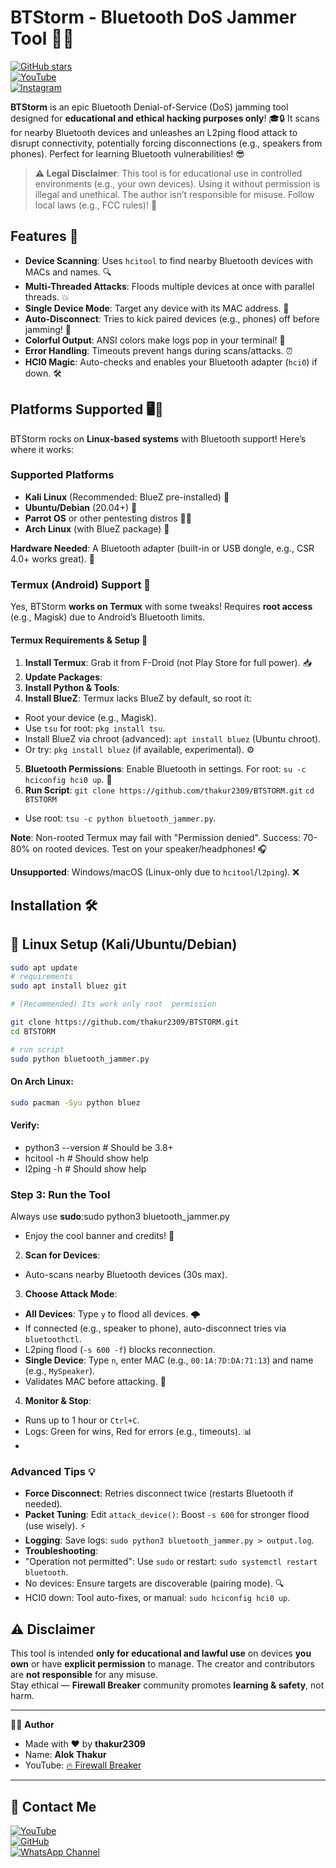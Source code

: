 # BTStorm - Bluetooth DoS Jammer Tool 🎉📡

[![GitHub stars](https://img.shields.io/github/stars/Thakur2309/BTStorm?style=social)](https://github.com/Thakur2309/BTStorm)  
[![YouTube](https://img.shields.io/badge/YouTube-Firewall%20Breaker-red)](https://www.youtube.com/@FirewallBreaker09)  
[![Instagram](https://img.shields.io/badge/Instagram-sudo_xploit-purple)](https://www.instagram.com/sudo_xploit?igsh=MWN0YWc3N2JyenhoNw==)

**BTStorm** is an epic Bluetooth Denial-of-Service (DoS) jamming tool designed for **educational and ethical hacking purposes only**! 🎓🔒 It scans for nearby Bluetooth devices and unleashes an L2ping flood attack to disrupt connectivity, potentially forcing disconnections (e.g., speakers from phones). Perfect for learning Bluetooth vulnerabilities! 😎

> **⚠️ Legal Disclaimer**: This tool is for educational use in controlled environments (e.g., your own devices). Using it without permission is illegal and unethical. The author isn’t responsible for misuse. Follow local laws (e.g., FCC rules)! 🚨

## Features 🌟
- **Device Scanning**: Uses `hcitool` to find nearby Bluetooth devices with MACs and names. 🔍
- **Multi-Threaded Attacks**: Floods multiple devices at once with parallel threads. 💥
- **Single Device Mode**: Target any device with its MAC address. 🎯
- **Auto-Disconnect**: Tries to kick paired devices (e.g., phones) off before jamming! 🚪
- **Colorful Output**: ANSI colors make logs pop in your terminal! 🌈
- **Error Handling**: Timeouts prevent hangs during scans/attacks. ⏰
- **HCI0 Magic**: Auto-checks and enables your Bluetooth adapter (`hci0`) if down. 🛠️

## Platforms Supported 🖥️📱
BTStorm rocks on **Linux-based systems** with Bluetooth support! Here’s where it works:

### Supported Platforms
- **Kali Linux** (Recommended: BlueZ pre-installed) 🐧
- **Ubuntu/Debian** (20.04+) 🌱
- **Parrot OS** or other pentesting distros 🕵️‍♂️
- **Arch Linux** (with BlueZ package) 🏹

**Hardware Needed**: A Bluetooth adapter (built-in or USB dongle, e.g., CSR 4.0+ works great). 🔌

### Termux (Android) Support 🤖
Yes, BTStorm **works on Termux** with some tweaks! Requires **root access** (e.g., Magisk) due to Android’s Bluetooth limits.

#### Termux Requirements & Setup 📲
1. **Install Termux**: Grab it from F-Droid (not Play Store for full power). 📥
2. **Update Packages**:
3. **Install Python & Tools**:
4. **Install BlueZ**: Termux lacks BlueZ by default, so root it:
- Root your device (e.g., Magisk).
- Use `tsu` for root: `pkg install tsu`.
- Install BlueZ via chroot (advanced): `apt install bluez` (Ubuntu chroot).
- Or try: `pkg install bluez` (if available, experimental). ⚙️
5. **Bluetooth Permissions**: Enable Bluetooth in settings. For root: `su -c hciconfig hci0 up`. 🔐
6. **Run Script**: `git clone https://github.com/thakur2309/BTSTORM.git`
`cd BTSTORM`

- Use root: `tsu -c python bluetooth_jammer.py`.

**Note**: Non-rooted Termux may fail with "Permission denied". Success: 70-80% on rooted devices. Test on your speaker/headphones! 🎧

**Unsupported**: Windows/macOS (Linux-only due to `hcitool`/`l2ping`). ❌

## Installation 🛠️
## 🐧 Linux Setup (Kali/Ubuntu/Debian)
```bash
sudo apt update
# requirements 
sudo apt install bluez git

# (Recommended) Its work only root  permission

git clone https://github.com/thakur2309/BTSTORM.git
cd BTSTORM

# run script
sudo python bluetooth_jammer.py
```

#### On Arch Linux:
```bash
sudo pacman -Syu python bluez
```

#### Verify:
- python3 --version  # Should be 3.8+
- hcitool -h         # Should show help
- l2ping -h          # Should show help

### Step 3: Run the Tool
Always use **sudo**:sudo python3 bluetooth_jammer.py


- Enjoy the cool banner and credits! 🎨

2. **Scan for Devices**:
- Auto-scans nearby Bluetooth devices (30s max).

3. **Choose Attack Mode**:
- **All Devices**: Type `y` to flood all devices. 🌩️
- If connected (e.g., speaker to phone), auto-disconnect tries via `bluetoothctl`.
- L2ping flood (`-s 600 -f`) blocks reconnection.
- **Single Device**: Type `n`, enter MAC (e.g., `00:1A:7D:DA:71:13`) and name (e.g., `MySpeaker`).
- Validates MAC before attacking. 🔧

4. **Monitor & Stop**:
- Runs up to 1 hour or `Ctrl+C`.
- Logs: Green for wins, Red for errors (e.g., timeouts). 📊
- 
### Advanced Tips 💡
- **Force Disconnect**: Retries disconnect twice (restarts Bluetooth if needed).
- **Packet Tuning**: Edit `attack_device()`: Boost `-s 600` for stronger flood (use wisely). ⚡
- **Logging**: Save logs: `sudo python3 bluetooth_jammer.py > output.log`.
- **Troubleshooting**:
- "Operation not permitted": Use `sudo` or restart: `sudo systemctl restart bluetooth`.
- No devices: Ensure targets are discoverable (pairing mode). 🔍
- HCI0 down: Tool auto-fixes, or manual: `sudo hciconfig hci0 up`.


## ⚠️ Disclaimer
This tool is intended **only for educational and lawful use** on devices **you own** or have **explicit permission** to manage. The creator and contributors are **not responsible** for any misuse.  
Stay ethical — **Firewall Breaker** community promotes **learning & safety**, not harm.

---

👨‍💻 **Author**  
- Made with ❤️ by **thakur2309** 
- Name: **Alok Thakur**  
- YouTube: [🔥 Firewall Breaker](https://www.youtube.com/@FirewallBreaker09)

---
## 📌 Contact Me  

<a href="https://youtube.com/@firewallbreaker09">
  <img src="https://img.shields.io/badge/YouTube-FF0000?style=for-the-badge&logo=youtube&logoColor=white" alt="YouTube">
</a>  
<br>  

<a href="https://github.com/thakur2309?tab=repositories">
  <img src="https://img.shields.io/badge/GitHub-000000?style=for-the-badge&logo=github&logoColor=white" alt="GitHub">
</a>  
<br>  

<a href="https://whatsapp.com/channel/0029VbAiqVMKLaHjg5J1Nm2F">
  <img src="https://img.shields.io/badge/WhatsApp-25D366?style=for-the-badge&logo=whatsapp&logoColor=white" alt="WhatsApp Channel">
</a>

